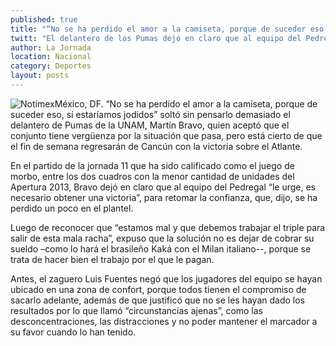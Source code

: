 ```yaml
---
published: true
title: "“No se ha perdido el amor a la camiseta, porque de suceder eso, sí estaríamos jodidos”: Martín Bravo"
twitt: "El delantero de los Pumas dejó en claro que al equipo del Pedregal “le urge, es necesario obtener una victoria”, para retomar la confianza, que, dijo, se ha perdido un poco en el plantel"
author: La Jornada
location: Nacional
category: Deportes
layout: posts
---
```


![Notimex](http://i.imgur.com/HLJ9acim.jpg)México, DF. “No se ha perdido el amor a la camiseta, porque de suceder eso, sí estaríamos jodidos” soltó sin pensarlo demasiado el delantero de Pumas de la UNAM, Martín Bravo, quien aceptó que el conjunto tiene vergüenza por la situación que pasa, pero está cierto de que el fin de semana regresarán de Cancún con la victoria sobre el Atlante.

En el partido de la jornada 11 que ha sido calificado como el juego de morbo, entre los dos cuadros con la menor cantidad de unidades del Apertura 2013, Bravo dejó en claro que al equipo del Pedregal “le urge, es necesario obtener una victoria”, para retomar la confianza, que, dijo, se ha perdido un poco en el plantel.

Luego de reconocer que “estamos mal y que debemos trabajar el triple para salir de esta mala racha”, expuso que la solución no es dejar de cobrar su sueldo –como lo hará el brasileño Kaká con el Milan italiano--, porque se trata de hacer bien el trabajo por el que le pagan.

Antes, el zaguero Luis Fuentes negó que los jugadores del equipo se hayan ubicado en una zona de confort, porque todos tienen el compromiso de sacarlo adelante, además de que justificó que no se les hayan dado los resultados por lo que llamó “circunstancias ajenas”, como las desconcentraciones, las distracciones y no poder mantener el marcador a su favor cuando lo han tenido.
